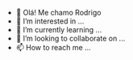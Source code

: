 - 👋 Olá! Me chamo Rodrigo
- 👀 I’m interested in ...
- 🌱 I’m currently learning ...
- 💞️ I’m looking to collaborate on ...
- 📫 How to reach me ...

<!---
Rodrigin/Rodrigin is a ✨ special ✨ repository because its `README.md` (this file) appears on your GitHub profile.
You can click the Preview link to take a look at your changes.
--->
